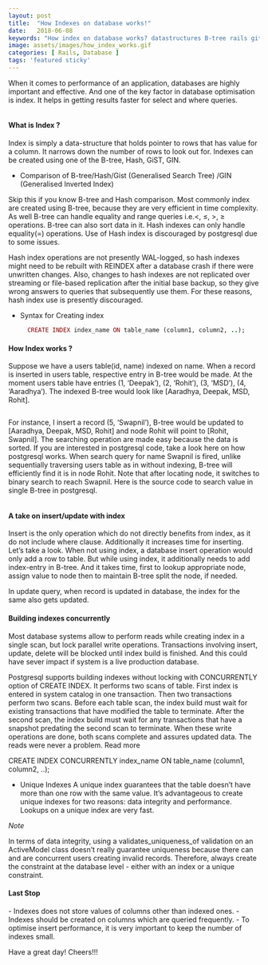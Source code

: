```yaml
---
layout: post
title:  "How Indexes on database works!"
date:   2018-06-08
keywords: "How index on database works? datastructures B-tree rails github gryffindor learning database postgresql index"
image: assets/images/how_index_works.gif
categories: [ Rails, Database ]
tags: 'featured sticky'
---
```


When it comes to performance of an application, databases are highly important and effective. And one of the key factor in database optimisation is index. It helps in getting results faster for select and where queries.

<img src="{{ '/assets/images/how_index_works.gif' | prepend: site.baseurl }}" alt="">


<h4>What is Index ?</h4>

Index is simply a data-structure that holds pointer to rows that has value for a column. It narrows down the number of rows to look out for. Indexes can be created using one of the B-tree, Hash, GiST, GIN.

- Comparison of B-tree/Hash/Gist (Generalised Search Tree) /GIN (Generalised Inverted Index)

Skip this if you know B-tree and Hash comparison. Most commonly index are created using B-tree, because they are very efficient in time complexity. As well B-tree can handle equality and range queries i.e.<, ≤, >, ≥ operations. B-tree can also sort data in it. Hash indexes can only handle equality(=) operations. Use of Hash index is discouraged by postgresql due to some issues.

Hash index operations are not presently WAL-logged, so hash indexes might need to be rebuilt with REINDEX after a database crash if there were unwritten changes. Also, changes to hash indexes are not replicated over streaming or file-based replication after the initial base backup, so they give wrong answers to queries that subsequently use them. For these reasons, hash index use is presently discouraged.


- Syntax for Creating index

    ```ruby
      CREATE INDEX index_name ON table_name (column1, column2, ..);
    ```

<h4>How Index works ?</h4>

Suppose we have a users table(id, name) indexed on name. When a record is inserted in users table, respective entry in B-tree would be made. At the moment users table have entries (1, ‘Deepak’), (2, ‘Rohit’), (3, ‘MSD’), (4, ‘Aaradhya’). The indexed B-tree would look like [Aaradhya, Deepak, MSD, Rohit].

<img src="{{ '/assets/images/index_2.jpeg' | prepend: site.baseurl }}" alt="">

For instance, I insert a record (5, ‘Swapnil’), B-tree would be updated to [Aaradhya, Deepak, MSD, Rohit] and node Rohit will point to [Rohit, Swapnil]. The searching operation are made easy because the data is sorted. If you are interested in postgresql code, take a look here on how postgresql works. When search query for name Swapnil is fired, unlike sequentially traversing users table as in without indexing, B-tree will efficiently find it is in node Rohit. Note that after locating node, it switches to binary search to reach Swapnil. Here is the source code to search value in single B-tree in postgresql.

<img src="{{ '/assets/images/index_3.jpeg' | prepend: site.baseurl }}" alt="">


<h4>A take on insert/update with index</h4>

Insert is the only operation which do not directly benefits from index, as it do not include where clause. Additionally it increases time for inserting. Let’s take a look. When not using index, a database insert operation would only add a row to table. But while using index, it additionally needs to add index-entry in B-tree. And it takes time, first to lookup appropriate node, assign value to node then to maintain B-tree split the node, if needed.

In update query, when record is updated in database, the index for the same also gets updated.

<h4>Building indexes concurrently</h4>
Most database systems allow to perform reads while creating index in a single scan, but lock parallel write operations. Transactions involving insert, update, delete will be blocked until index build is finished. And this could have sever impact if system is a live production database.

Postgresql supports building indexes without locking with CONCURRENTLY option of CREATE INDEX. It performs two scans of table. First index is entered in system catalog in one transaction. Then two transactions perform two scans. Before each table scan, the index build must wait for existing transactions that have modified the table to terminate. After the second scan, the index build must wait for any transactions that have a snapshot predating the second scan to terminate. When these write operations are done, both scans complete and assures updated data. The reads were never a problem. Read more

CREATE INDEX CONCURRENTLY index_name ON table_name (column1, column2, ..);


- Unique Indexes
A unique index guarantees that the table doesn’t have more than one row with the same value. It’s advantageous to create unique indexes for two reasons: data integrity and performance. Lookups on a unique index are very fast.

*Note*

In terms of data integrity, using a validates_uniqueness_of validation on an ActiveModel class doesn’t really guarantee uniqueness because there can and are concurrent users creating invalid records. Therefore, always create the constraint at the database level - either with an index or a unique constraint.

<h4>Last Stop</h4>
- Indexes does not store values of columns other than indexed ones.
- Indexes should be created on columns which are queried frequently.
- To optimise insert performance, it is very important to keep the number of indexes small.

Have a great day! Cheers!!!

